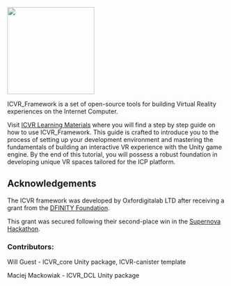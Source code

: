 <img src="https://i.imgur.com/Qj5n7iK.png)" width="200px"/>

ICVR_Framework is a set of open-source tools for building Virtual Reality experiences on the Internet Computer.

Visit [ICVR Learning Materials](https://dacade.org/communities/icp/challenges/2c5fa5cb-7416-4bec-baa4-c543b2484eb6/learning-modules/4604a13e-9ed3-4c5a-9e3b-2c624af88d54) where you will find a step by step guide on how to use ICVR_Framework.
This guide is crafted to introduce you to the process of setting up your development environment and mastering the fundamentals of building an interactive VR experience with the Unity game engine. By the end of this tutorial, you will possess a robust foundation in developing unique VR spaces tailored for the ICP platform.


## Acknowledgements

The ICVR framework was developed by Oxfordigitalab LTD after receiving a grant from the [DFINITY Foundation](https://dfinity.org/).

This grant was secured following their second-place win in the [Supernova Hackathon](https://devpost.com/software/metawarehouse).

### Contributors:

Will Guest - ICVR_core Unity package, ICVR-canister template

Maciej Mackowiak - ICVR_DCL Unity package


